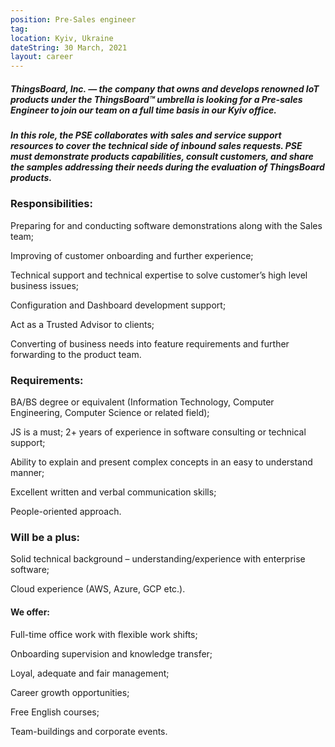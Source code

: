 ```yaml
---
position: Pre-Sales engineer
tag: 
location: Kyiv, Ukraine
dateString: 30 March, 2021
layout: career
---
```

##### ThingsBoard, Inc. — the company that owns and develops renowned IoT products under the ThingsBoard™ umbrella is looking for a Pre-sales Engineer to join our team on a full time basis in our Kyiv office.  
##### In this role, the PSE collaborates with sales and service support resources to cover the  technical side of inbound sales requests. PSE must demonstrate products capabilities, consult customers, and share the samples addressing their needs during the evaluation of ThingsBoard products.

### Responsibilities:
Preparing for and conducting software demonstrations along with the Sales team;

Improving of customer onboarding and further experience;

Technical support and technical expertise to solve customer’s high level business issues;

Configuration and Dashboard development support;

Act as a Trusted Advisor to clients;

Converting of business needs into feature requirements and further forwarding to the product team.

### Requirements:
BA/BS degree or equivalent (Information Technology, Computer Engineering, Computer Science or related field);

JS is a must;
2+ years of experience in software consulting or technical support;

Ability to explain and present complex concepts in an easy to understand manner;

Excellent written and verbal communication skills;

People-oriented approach.

### Will be a plus:
Solid technical background – understanding/experience with enterprise software;

Cloud experience (AWS, Azure, GCP etc.).

#### We offer:
Full-time office work with flexible work shifts;

Onboarding supervision and knowledge transfer;

Loyal, adequate and fair management;

Career growth opportunities;

Free English courses;

Team-buildings and corporate events.